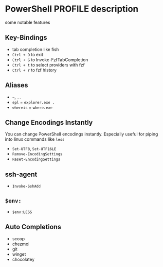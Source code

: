# PowerShell PROFILE description
some notable features

## Key-Bindings
- tab completion like fish
- `Ctrl + D` to exit
- `Ctrl + G` to Invoke-FzfTabCompletion
- `Ctrl + t` to select providers with fzf
- `Ctrl + r` to fzf history

## Aliases
- `~`, `..`
- `epl` = `explorer.exe .`
- `whereis` = `where.exe`

## Change Encodings Instantly
You can change PowerShell encodings instantly.
Especially useful for piping into linux commands like `less`
- `Set-UTF8`, `Set-UTF16LE`
- `Remove-EncodingSettings`
- `Reset-EncodingSettings`

## ssh-agent
- `Invoke-SshAdd`

## `$env:`
- `$env:LESS`

## Auto Completions
- scoop
- chezmoi
- git
- winget
- chocolatey
